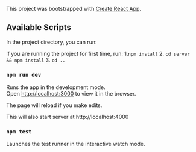 This project was bootstrapped with [Create React App](https://github.com/facebook/create-react-app).

## Available Scripts

In the project directory, you can run:

if you are running the project for first time, run:
1.`npm install`
2. `cd server && npm install`
3. `cd ..`

### `npm run dev`

Runs the app in the development mode.<br>
Open [http://localhost:3000](http://localhost:3000) to view it in the browser.

The page will reload if you make edits.<br>

This will also start server at http://localhost:4000

### `npm test`

Launches the test runner in the interactive watch mode.<br>
